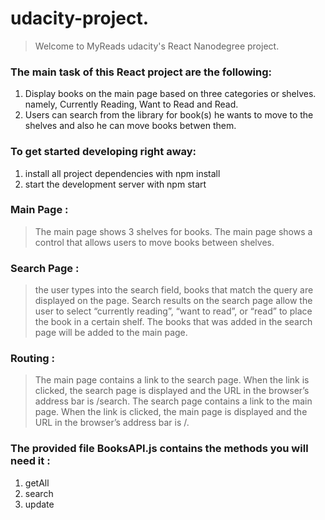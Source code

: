 # udacity-project.
> Welcome to MyReads udacity's React Nanodegree project.

### The main task of this React project are the following:
1.  Display books on the main page based on three categories or shelves. namely, Currently Reading, Want to Read and Read.
2.  Users can search from the library for book(s) he wants to move to the shelves and also he can move books betwen them.

### To get started developing right away:

 1. install all project dependencies with npm install
 2. start the development server with npm start

### Main Page :
> The main page shows 3 shelves for books.
> The main page shows a control that allows users to move books between shelves.

### Search Page :
> the user types into the search field, books that match the query are displayed on the page.
> Search results on the search page allow the user to select “currently reading”, “want to read”, or “read” to place the book in a certain shelf.
> The books that was added in the search page will be added to the main page.

### Routing :
>  The main page contains a link to the search page. When the link is clicked, the search page is displayed and the URL in the browser’s address bar is /search.
>  The search page contains a link to the main page. When the link is clicked, the main page is displayed and the URL in the browser’s address bar is /.
    
### The provided file BooksAPI.js contains the methods you will need it :

 1. getAll
 2. search
 3. update

